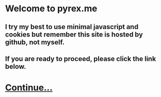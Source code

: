 # Welcome to pyrex.me
## I try my best to use minimal javascript and cookies but remember this site is hosted by github, not myself.

## If you are ready to proceed, please click the link below.
# [Continue...](/main/)
